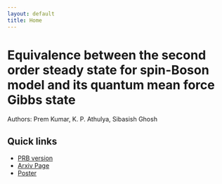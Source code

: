 ```yaml
---
layout: default
title: Home
---
```


# Equivalence between the second order steady state for spin-Boson model and its quantum mean force Gibbs state
Authors: Prem Kumar, K. P. Athulya, Sibasish Ghosh
## Quick links

  - [PRB version](https://doi.org/10.1103/PhysRevB.111.115423)
  - [Arxiv Page](https://doi.org/10.48550/arXiv.2411.08869)
  - [Poster](https://drive.google.com/file/d/1D-BdybGXn6Bgxzj81XQSfnoRgz97Prt-/view?usp=sharing)
